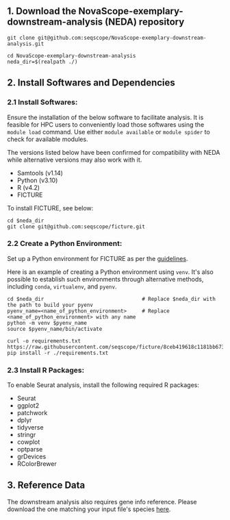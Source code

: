 ## 1. Download the NovaScope-exemplary-downstream-analysis (NEDA) repository

```
git clone git@github.com:seqscope/NovaScope-exemplary-downstream-analysis.git 

cd NovaScope-exemplary-downstream-analysis
neda_dir=$(realpath ./) 
```

## 2. Install Softwares and Dependencies

### 2.1 Install Softwares:

Ensure the installation of the below software to facilitate analysis. It is feasible for HPC users to conveniently load those softwares using the `module load` command. Use either `module available` or `module spider` to check for available modules. 

The versions listed below have been confirmed for compatibility with NEDA while alternative versions may also work with it.

* Samtools (v1.14)
* Python (v3.10) 
* R (v4.2)
* FICTURE 

To install FICTURE, see below:

```
cd $neda_dir
git clone git@github.com:seqscope/ficture.git
```

### 2.2 Create a Python Environment:

Set up a Python environment for FICTURE as per the [guidelines](https://github.com/seqscope/ficture/blob/8ceb419618c1181bb673255427b53198c4887cfa/requirements.txt).

Here is an example of creating a Python environment using `venv`. It's also possible to establish such environments through alternative methods, including `conda`, `virtualenv`, and `pyenv`.

```
cd $neda_dir                                # Replace $neda_dir with the path to build your pyenv
pyenv_name=<name_of_python_environment>     # Replace <name_of_python_environment> with any name
python -m venv $pyenv_name
source $pyenv_name/bin/activate

curl -o requirements.txt https://raw.githubusercontent.com/seqscope/ficture/8ceb419618c1181bb673255427b53198c4887cfa/requirements.txt
pip install -r ./requirements.txt
```

### 2.3 Install R Packages:

To enable Seurat analysis, install the following required R packages:

* Seurat
* ggplot2
* patchwork
* dplyr
* tidyverse
* stringr
* cowplot
* optparse
* grDevices
* RColorBrewer

## 3. Reference Data

The downstream analysis also requires gene info reference. Please download the one matching your input file's species [here](https://github.com/seqscope/ficture/tree/protocol/info).
